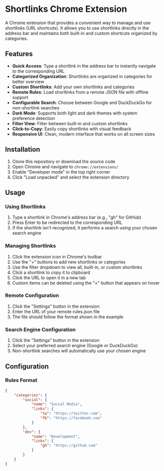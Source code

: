 # Shortlinks Chrome Extension

A Chrome extension that provides a convenient way to manage and use shortlinks (URL shortcuts). It allows you to use shortlinks directly in the address bar and maintains both built-in and custom shortcuts organized by categories.

## Features

- **Quick Access**: Type a shortlink in the address bar to instantly navigate to the corresponding URL
- **Categorized Organization**: Shortlinks are organized in categories for better overview
- **Custom Shortlinks**: Add your own shortlinks and categories
- **Remote Rules**: Load shortlinks from a remote JSON file with offline support
- **Configurable Search**: Choose between Google and DuckDuckGo for non-shortlink searches
- **Dark Mode**: Supports both light and dark themes with system preference detection
- **Filter View**: Filter between built-in and custom shortlinks
- **Click-to-Copy**: Easily copy shortlinks with visual feedback
- **Responsive UI**: Clean, modern interface that works on all screen sizes

## Installation

1. Clone this repository or download the source code
2. Open Chrome and navigate to `chrome://extensions/`
3. Enable "Developer mode" in the top right corner
4. Click "Load unpacked" and select the extension directory

## Usage

### Using Shortlinks
1. Type a shortlink in Chrome's address bar (e.g., "gh" for GitHub)
2. Press Enter to be redirected to the corresponding URL
3. If the shortlink isn't recognized, it performs a search using your chosen search engine

### Managing Shortlinks
1. Click the extension icon in Chrome's toolbar
2. Use the "+" buttons to add new shortlinks or categories
3. Use the filter dropdown to view all, built-in, or custom shortlinks
4. Click a shortlink to copy it to clipboard
5. Click the URL to open it in a new tab
6. Custom items can be deleted using the "×" button that appears on hover

### Remote Configuration
1. Click the "Settings" button in the extension
2. Enter the URL of your remote rules.json file
3. The file should follow the format shown in the example

### Search Engine Configuration
1. Click the "Settings" button in the extension
2. Select your preferred search engine (Google or DuckDuckGo)
3. Non-shortlink searches will automatically use your chosen engine

## Configuration

### Rules Format 
```json
{
	"categories": {
		"social": {
			"name": "Social Media",
			"links": {
				"tw": "https://twitter.com",
				"fb": "https://facebook.com"
			}
		},
		"dev": {
			"name": "Development",
			"links": {
				"gh": "https://github.com"
			}
		}
	}
}
```
